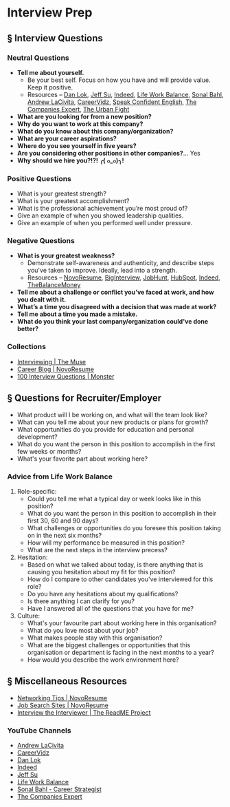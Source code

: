 # Interview Prep

## § Interview Questions

### Neutral Questions
- **Tell me about yourself.**
	- Be your best self. Focus on how you have and will provide value. Keep it positive.
	- Resources – [Dan Lok](https://youtu.be/5v-wyR5emRw), [Jeff Su](https://youtu.be/es7XtrloDIQ), [Indeed](https://youtu.be/fnZc6AZ94iE), [Life Work Balance](https://www.youtube.com/watch?v=-UA8OKShAHY&list=PLzWOz8R0BVKm4xwY0l7XHtm87SEvQpp5O&index=1), [Sonal Bahl](https://youtu.be/SWIWm3k-A4s), [Andrew LaCivita](https://youtu.be/wBCB-pog7EU), [CareerVidz](https://youtu.be/wexzvClUcUk), [Speak Confident English](https://www.youtube.com/watch?v=nuxzL6f2SCU&list=PLFpsDakL_p51uWZ_ZOV2LDpUNNi-SpNRE&index=9), [The Companies Expert](https://youtu.be/TQHW7gGjrCQ), [The Urban Fight](https://youtu.be/EzGH3hZuJVk)
- **What are you looking for from a new position?**
- **Why do you want to work at this company?**
- **What do you know about this company/organization?**
- **What are your career aspirations?**
- **Where do you see yourself in five years?**
- **Are you considering other positions in other companies?**... Yes
- **Why should we hire you?!?!    ╭( ๐_๐)╮!**

### Positive Questions
- What is your greatest strength?
- What is your greatest accomplishment?
- What is the professional achievement you’re most proud of?
- Give an example of when you showed leadership qualities.
- Give an example of when you performed well under pressure.

### Negative Questions
- **What is your greatest weakness?**
    - Demonstrate self-awareness and authenticity, and describe steps you've taken to improve. Ideally, lead into a strength.
    - Resources – [NovoResume](https://novoresume.com/career-blog/what-is-your-greatest-weakness), [BigInterview](https://resources.biginterview.com/interview-questions-answers/what-is-your-greatest-weakness/), [JobHunt](https://www.job-hunt.org/answering-weaknesses-question/), [HubSpot](https://blog.hubspot.com/marketing/what-is-your-greatest-weakness), [Indeed](https://www.indeed.com/career-advice/interviewing/list-of-example-weaknesses-for-interviewing), [TheBalanceMoney](https://www.thebalancemoney.com/what-is-your-greatest-weakness-2061288)
- **Tell me about a challenge or conflict you’ve faced at work, and how you dealt with it.**
- **What’s a time you disagreed with a decision that was made at work?**
- **Tell me about a time you made a mistake.**
- **What do you think your last company/organization could've done better?**

### Collections
- [Interviewing | The Muse](https://www.themuse.com/advice/interview-questions-and-answers)
- [Career Blog | NovoResume](https://novoresume.com/career-blog/interview-questions-and-best-answers-guide)
- [100 Interview Questions | Monster](https://www.monster.com/career-advice/article/100-potential-interview-questions)

## § Questions for Recruiter/Employer
- What product will I be working on, and what will the team look like?
- What can you tell me about your new products or plans for growth?
- What opportunities do you provide for education and personal development?
- What do you want the person in this position to accomplish in the first few weeks or months?
- What's your favorite part about working here?

### Advice from Life Work Balance
	
1. Role-specific:
	- Could you tell me what a typical day or week looks like in this position?
	- What do you want the person in this position to accomplish in their first 30, 60 and 90 days?
	- What challenges or opportunities do you foresee this position taking on in the next six months?
	- How will my performance be measured in this position?
	- What are the next steps in the interview precess?
1. Hesitation:
	- Based on what we talked about today, is there anything that is causing you hesitation about my fit for this position?
	- How do I compare to other candidates you've interviewed for this role?
	- Do you have any hesitations about my qualifications?
	- Is there anything I can clarify for you?
	- Have I answered all of the questions that you have for me?
1. Culture: 	
	- What's your favourite part about working here in this organisation?
	- What do you love most about your job?
	- What makes people stay with this organisation?
	- What are the biggest challenges or opportunities that this organisation or department is facing in the next months to a year?
	- How would you describe the work environment here?

## § Miscellaneous Resources
- [Networking Tips | NovoResume](https://novoresume.com/career-blog/networking-tips)
- [Job Search Sites | NovoResume](https://novoresume.com/career-blog/job-search-sites)
- [Interview the Interviewer | The ReadME Project](https://github.com/readme/guides/technical-interviews)

### YouTube Channels
- [Andrew LaCivita](https://www.youtube.com/c/andylacivita/featured)
- [CareerVidz](https://www.youtube.com/c/CareerVidz)
- [Dan Lok](https://youtu.be/wBJ0MUkA1cA)
- [Indeed](https://www.youtube.com/c/Indeed/featured)
- [Jeff Su](https://www.youtube.com/c/JeffSu)
- [Life Work Balance](https://www.youtube.com/c/LifeWorkBalance/featured)
- [Sonal Bahl - Career Strategist](https://www.youtube.com/c/SuperChargeYourself)
- [The Companies Expert](https://www.youtube.com/c/TheCompaniesExpert/featured)